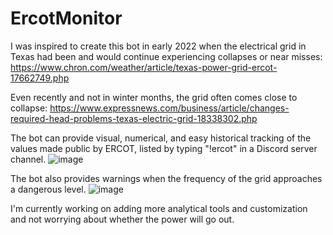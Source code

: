 # ErcotMonitor

I was inspired to create this bot in early 2022 when the electrical grid in Texas had been and would continue experiencing collapses or near misses:
https://www.chron.com/weather/article/texas-power-grid-ercot-17662749.php

Even recently and not in winter months, the grid often comes close to collapse: 
https://www.expressnews.com/business/article/changes-required-head-problems-texas-electric-grid-18338302.php

The bot can provide visual, numerical, and easy historical tracking of the values made public by ERCOT, listed by typing "!ercot" in a Discord server channel.
![image](https://github.com/asashepard/ErcotMonitor/assets/78510770/bab952d3-7849-427d-ac2a-38b410436963)

The bot also provides warnings when the frequency of the grid approaches a dangerous level.
![image](https://github.com/asashepard/ErcotMonitor/assets/78510770/b9adb598-6070-4fae-a6f1-08fcd6d0ec69)

I'm currently working on adding more analytical tools and customization and not worrying about whether the power will go out.
